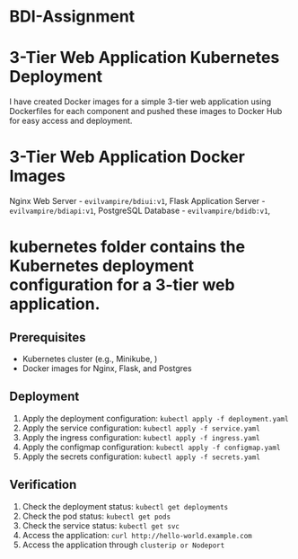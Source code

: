 # BDI-Assignment

# 3-Tier Web Application Kubernetes Deployment

I have created Docker images for a simple 3-tier web application using Dockerfiles for each component and pushed these images to Docker Hub for easy access and deployment.

# 3-Tier Web Application Docker Images

Nginx Web Server - `evilvampire/bdiui:v1`,
Flask Application Server - `evilvampire/bdiapi:v1`,
PostgreSQL Database - `evilvampire/bdidb:v1`,

# kubernetes folder contains the Kubernetes deployment configuration for a 3-tier web application.

## Prerequisites

* Kubernetes cluster (e.g., Minikube, )
* Docker images for Nginx, Flask, and Postgres

## Deployment

1. Apply the deployment configuration: `kubectl apply -f deployment.yaml`
2. Apply the service configuration: `kubectl apply -f service.yaml`
3. Apply the ingress configuration: `kubectl apply -f ingress.yaml`
4. Apply the configmap configuration: `kubectl apply -f configmap.yaml`
5. Apply the secrets configuration: `kubectl apply -f secrets.yaml`

## Verification

1. Check the deployment status: `kubectl get deployments`
2. Check the pod status: `kubectl get pods`
3. Check the service status: `kubectl get svc`
4. Access the application: `curl http://hello-world.example.com`
5. Access the application through `clusterip or Nodeport`
